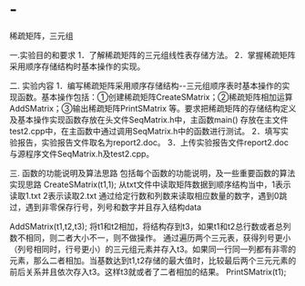 # -
稀疏矩阵，三元组

一.实验目的和要求
1．了解稀疏矩阵的三元组线性表存储方法。
2．掌握稀疏矩阵采用顺序存储结构时基本操作的实现。

二. 实验内容
1．编写稀疏矩阵采用顺序存储结构--三元组顺序表时基本操作的实现函数。基本操作包括：①创建稀疏矩阵CreateSMatrix；②稀疏矩阵相加运算AddSMatrix；③输出稀疏矩阵PrintSMatrix 等。要求把稀疏矩阵的存储结构定义及基本操作实现函数存放在头文件SeqMatrix.h中，主函数main() 存放在主文件test2.cpp中，在主函数中通过调用SeqMatrix.h中的函数进行测试。
2．填写实验报告，实验报告文件取名为report2.doc。
3．上传实验报告文件report2.doc与源程序文件SeqMatrix.h及test2.cpp。

三. 函数的功能说明及算法思路
    包括每个函数的功能说明，及一些重要函数的算法实现思路
  CreateSMatrix(t1,1);
  	从txt文件中读取矩阵数据到顺序结构当中，1表示读取1.txt
  	2表示读取2.txt   通过给定行数和列数来读取相应数量的数字，遇到0跳	过，遇到非零保存行号，列号和数字并且存入结构data

  AddSMatrix(t1,t2,t3);
  	将t1和t2相加，将结构存到t3，如果t1和t2总行数或者总列数不相同，则二者大小不一，则不做操作。
    通过遍历两个三元表，获得列号更小（列号相同时，行号更小）的三元组元素并存入t3。如果同一行同一列都有非零的元素，那么二者相加。当基数达到t1,t2存储的最大值时，比较最后两个三元元素的前后关系并且依次存入t3。这样t3就或者了二者相加的结果。
  PrintSMatrix(t1);
